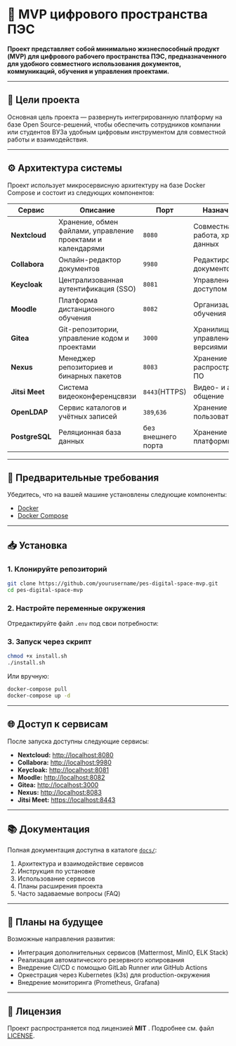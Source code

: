 
# 🚀 MVP цифрового пространства ПЭС

**Проект представляет собой минимально жизнеспособный продукт (MVP) для цифрового рабочего пространства ПЭС, предназначенного для удобного совместного использования документов, коммуникаций, обучения и управления проектами.**

---

## 🧩 Цели проекта

Основная цель проекта — развернуть интегрированную платформу на базе Open Source-решений, чтобы обеспечить сотрудников компании или студентов ВУЗа удобным цифровым инструментом для совместной работы и взаимодействия.

---

## ⚙️ Архитектура системы

Проект использует микросервисную архитектуру на базе Docker Compose и состоит из следующих компонентов:

| Сервис         | Описание                                                                                               | Порт                           | Назначение                                               |
| -------------------- | -------------------------------------------------------------------------------------------------------------- | ---------------------------------- | ------------------------------------------------------------------ |
| **Nextcloud**  | Хранение, обмен файлами, управление проектами и календарями | `8080`                           | Совместная работа, хранение данных   |
| **Collabora**  | Онлайн-редактор документов                                                             | `9980`                           | Редактирование документов                  |
| **Keycloak**   | Централизованная аутентификация (SSO)                                            | `8081`                           | Управление доступом                              |
| **Moodle**     | Платформа дистанционного обучения                                               | `8082`                           | Организация обучения                            |
| **Gitea**      | Git-репозитории, управление кодом и проектами                              | `3000`                           | Хранилище кода, управление версиями |
| **Nexus**      | Менеджер репозиториев и бинарных пакетов                                   | `8083`                           | Хранение и распространение ПО            |
| **Jitsi Meet** | Система видеоконференцсвязи                                                          | `8443`(HTTPS)                    | Видео- и аудио-общение                           |
| **OpenLDAP**   | Сервис каталогов и учётных записей                                               | `389`,`636`                    | Хранение данных пользователей           |
| **PostgreSQL** | Реляционная база данных                                                                   | без внешнего порта | Хранение данных платформы                   |

---

## 🚦 Предварительные требования

Убедитесь, что на вашей машине установлены следующие компоненты:

* [Docker](https://docs.docker.com/get-docker/)
* [Docker Compose](https://docs.docker.com/compose/install/)

---

## 📥 Установка

### 1. Клонируйте репозиторий

```bash
git clone https://github.com/yourusername/pes-digital-space-mvp.git
cd pes-digital-space-mvp
```

### 2. Настройте переменные окружения

Отредактируйте файл `.env` под свои потребности:

### 3. Запуск через скрипт

```bash
chmod +x install.sh
./install.sh
```

Или вручную:

```bash
docker-compose pull
docker-compose up -d
```

---

## 🌐 Доступ к сервисам

После запуска доступны следующие сервисы:

* **Nextcloud:** [http://localhost:8080](http://localhost:8080/)
* **Collabora:** [http://localhost:9980](http://localhost:9980/)
* **Keycloak:** [http://localhost:8081](http://localhost:8081/)
* **Moodle:** [http://localhost:8082](http://localhost:8082/)
* **Gitea:** [http://localhost:3000](http://localhost:3000/)
* **Nexus:** [http://localhost:8083](http://localhost:8083/)
* **Jitsi Meet:** [https://localhost:8443](https://localhost:8443/)

---

## 📚 Документация

Полная документация доступна в каталоге [`docs/`](https://chatgpt.com/g/g-p-6863078c7a1c8191b67ac674d71f72ff-mvp-tsifrovogo-prostranstva-pes-na-baze-docker/c/docs):

1. Архитектура и взаимодействие сервисов
2. Инструкция по установке
3. Использование сервисов
4. Планы расширения проекта
5. Часто задаваемые вопросы (FAQ)

---

## 🔮 Планы на будущее

Возможные направления развития:

* Интеграция дополнительных сервисов (Mattermost, MinIO, ELK Stack)
* Реализация автоматического резервного копирования
* Внедрение CI/CD с помощью GitLab Runner или GitHub Actions
* Оркестрация через Kubernetes (k3s) для production-окружения
* Внедрение мониторинга (Prometheus, Grafana)

---

## 📄 Лицензия

Проект распространяется под лицензией  **MIT** . Подробнее см. файл [LICENSE](https://chatgpt.com/g/g-p-6863078c7a1c8191b67ac674d71f72ff-mvp-tsifrovogo-prostranstva-pes-na-baze-docker/c/LICENSE).
